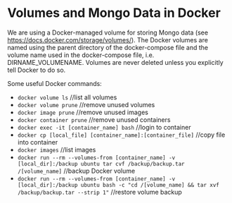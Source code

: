 # Volumes and Mongo Data in Docker

We are using a Docker-managed volume for storing Mongo data (see https://docs.docker.com/storage/volumes/).
The Docker volumes are named using the parent directory of the docker-compose file and the volume name used in the docker-compose file,
i.e. DIRNAME_VOLUMENAME. Volumes are never deleted unless you explicitly tell Docker to do so. 

Some useful Docker commands:
- `docker volume ls`  //list all volumes
- `docker volume prune`  //remove unused volumes
- `docker image prune`  //remove unused images
- `docker container prune`  //remove unused containers
- `docker exec -it [container_name] bash`  //login to container
- `docker cp [local_file] [container_name]:[container_file]`  //copy file into container
- `docker images` //list images
- `docker run --rm --volumes-from [container_name] -v [local_dir]:/backup ubuntu tar cvf /backup/backup.tar /[volume_name]`  //backup Docker volume
- `docker run --rm --volumes-from [container_name] -v [local_dir]:/backup ubuntu bash -c "cd /[volume_name] && tar xvf /backup/backup.tar --strip 1"`  //restore volume backup


